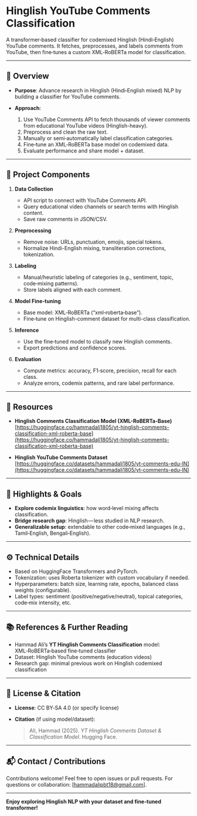 # Hinglish YouTube Comments Classification

A transformer‑based classifier for codemixed Hinglish (Hindi‑English) YouTube comments. It fetches, preprocesses, and labels comments from YouTube, then fine‑tunes a custom XML‑RoBERTa model for classification.

---

## 📌 Overview

* **Purpose**: Advance research in Hinglish (Hindi‑English mixed) NLP by building a classifier for YouTube comments.
* **Approach**:

  1. Use YouTube Comments API to fetch thousands of viewer comments from educational YouTube videos (Hinglish-heavy).
  2. Preprocess and clean the raw text.
  3. Manually or semi‑automatically label classification categories.
  4. Fine‑tune an XML‑RoBERTa base model on codemixed data.
  5. Evaluate performance and share model + dataset.

---

## 🚀 Project Components

1. **Data Collection**

   * API script to connect with YouTube Comments API.
   * Query educational video channels or search terms with Hinglish content.
   * Save raw comments in JSON/CSV.

2. **Preprocessing**

   * Remove noise: URLs, punctuation, emojis, special tokens.
   * Normalize Hindi-English mixing, transliteration corrections, tokenization.

3. **Labeling**

   * Manual/heuristic labeling of categories (e.g., sentiment, topic, code‑mixing patterns).
   * Store labels aligned with each comment.

4. **Model Fine‑tuning**

   * Base model: XML‑RoBERTa (“xml‑roberta‑base”).
   * Fine‑tune on Hinglish-comment dataset for multi-class classification.

5. **Inference**

   * Use the fine‑tuned model to classify new Hinglish comments.
   * Export predictions and confidence scores.

6. **Evaluation**

   * Compute metrics: accuracy, F1‑score, precision, recall for each class.
   * Analyze errors, codemix patterns, and rare label performance.

---

## 🔗 Resources

* **Hinglish Comments Classification Model (XML-RoBERTa‑Base)**
  [https://huggingface.co/hammadali1805/yt-hinglish-comments-classification-xml-roberta-base](https://huggingface.co/hammadali1805/yt-hinglish-comments-classification-xml-roberta-base)

* **Hinglish YouTube Comments Dataset**
  [https://huggingface.co/datasets/hammadali1805/yt-comments-edu-IN](https://huggingface.co/datasets/hammadali1805/yt-comments-edu-IN)

---

## 🧠 Highlights & Goals

* **Explore codemix linguistics**: how word‑level mixing affects classification.
* **Bridge research gap**: Hinglish — less studied in NLP research.
* **Generalizable setup**: extendable to other code‑mixed languages (e.g., Tamil‑English, Bengali‑English).

---

## ⚙️ Technical Details

* Based on HuggingFace Transformers and PyTorch.
* Tokenization: uses Roberta tokenizer with custom vocabulary if needed.
* Hyperparameters: batch size, learning rate, epochs, balanced class weights (configurable).
* Label types: sentiment (positive/negative/neutral), topical categories, code‑mix intensity, etc.

---


## 📚 References & Further Reading

* Hammad Ali’s **YT Hinglish Comments Classification** model: XML‑RoBERTa‑based fine‑tuned classifier
* Dataset: Hinglish YouTube comments (education videos)
* Research gap: minimal previous work on Hinglish codemixed classification

---

## 🧪 License & Citation

* **License**: CC BY‑SA 4.0 (or specify license)
* **Citation** (if using model/dataset):

  > Ali, Hammad (2025). *YT Hinglish Comments Dataset & Classification Model*. Hugging Face.

---

## 📬 Contact / Contributions

Contributions welcome! Feel free to open issues or pull requests.
For questions or collaboration: \[hammadalipbt18@gmail.com].

---

**Enjoy exploring Hinglish NLP with your dataset and fine‑tuned transformer!**
